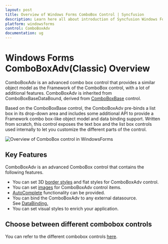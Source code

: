 ```yaml
---
layout: post
title: Overview of Windows Forms ComboBox Control | Syncfusion
description: Learn here all about introduction of Syncfusion Windows Forms ComboBoxAdv (Classic) control and more details.
platform: windowsforms
control: ComboBoxAdv
documentation: ug
---
```


# Windows Forms ComboBoxAdv(Classic) Overview

ComboBoxAdv is an advanced combo box control that provides a similar object model as the Framework of the ComboBox control, with a lot of additional features. ComboBoxAdv is inherited from ComboBoxBaseDataBound, derived from [ComboBoxBase](/windowsforms/comboboxbase/overview) control.

Based on the ComboBoxBase control, the ComboBoxAdv pre-binds a list box in its drop-down area and includes some additional API to provide a Framework combo box-like object model and data binding support. Written from scratch, this control exposes the text box and the list box controls used internally to let you customize the different parts of the control.



![Overview of ComboBox control in WindowsForms](overview_images/windowsforms-conbobox-overview.png) 



## Key Features

ComboBoxAdv is an advanced ComboBox control that contains the following features.

* You can set 3D [border styles](https://help.syncfusion.com/windowsforms/classic/combobox/comboboxadv-appearance#border-styles) and flat styles for ComboBoxAdv control.
* You can set [images](https://help.syncfusion.com/windowsforms/classic/combobox/comboboxadv-appearance#image-settings) for ComboBoxAdv control items.
* [AutoComplete](/windowsforms/autocomplete/overview) functionality can be provided.
* You can bind the ComboBoxAdv to any external datasource. See [DataBinding.](https://help.syncfusion.com/windowsforms/classic/combobox/advanced-features#data-binding)
* You can set visual styles to enrich your application.

## Choose between different combobox controls

You can refer to the different combobox controls [here](https://help.syncfusion.com/windowsforms/combobox/overview#choose-between-different-combobox-controls).